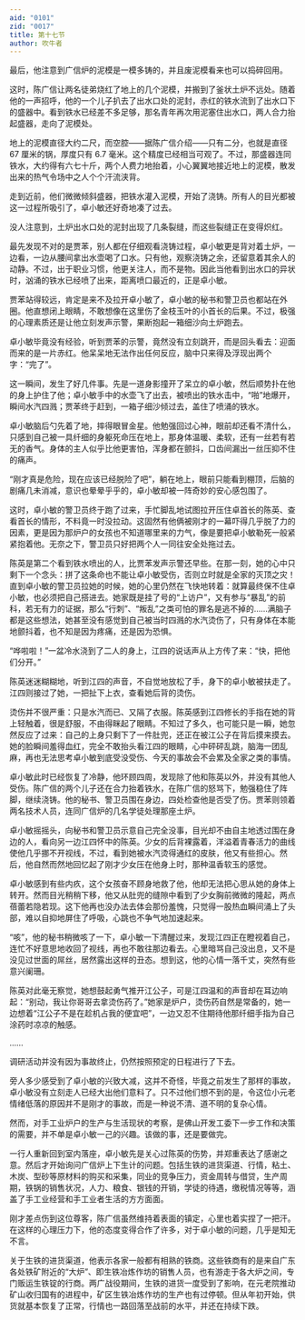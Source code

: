 ```yaml
---
aid: "0101"
zid: "0017"
title: 第十七节
author: 吹牛者
---
```


最后，他注意到广信炉的泥模是一模多铸的，并且废泥模看来也可以捣碎回用。

这时，陈广信让两名徒弟烧红了地上的几个泥模，并搬到了釜状土炉不远处。随着他的一声招呼，他的一个儿子扒去了出水口处的泥封，赤红的铁水流到了出水口下的盛器中。看到铁水已经差不多足够，那名青年再次用泥塞住出水口，两人合力抬起盛器，走向了泥模处。

地上的泥模直径大约二尺，而空腔――据陈广信介绍――只有二分，也就是直径 67 厘米的锅，厚度只有 6.7 毫米。这个精度已经相当可观了。不过，那盛器连同铁水，大约得有六七十斤，两个人费力地抬着，小心翼翼地接近地上的泥模，散发出来的热气令场中之人个个汗流浃背。

走到近前，他们微微倾斜盛器，把铁水灌入泥模，开始了浇铸。所有人的目光都被这一过程所吸引了，卓小敏还好奇地凑了过去。

没人注意到，土炉出水口处的泥封出现了几条裂缝，而这些裂缝正在变得炽红。

最先发现不对的是贾苯，别人都在仔细观看浇铸过程，卓小敏更是背对着土炉，一边看，一边从腰间拿出水壶喝了口水。只有他，观察浇铸之余，还留意着其余人的动静。不过，出于职业习惯，他更关注人，而不是物。因此当他看到出水口的异状时，汹涌的铁水已经喷了出来，距离喷口最近的，正是卓小敏。

贾苯站得较远，肯定是来不及拉开卓小敏了，卓小敏的秘书和警卫员也都站在外圈。他直想闭上眼睛，不敢想像在这里伤了金枝玉叶的小首长的后果。不过，极强的心理素质还是让他立刻发声示警，果断抱起一箱细沙向土炉跑去。

卓小敏毕竟没有经验，听到贾苯的示警，竟然没有立刻跳开，而是回头看去：迎面而来的是一片赤红。他呆呆地无法作出任何反应，脑中只来得及浮现出两个字：“完了”。

这一瞬间，发生了好几件事。先是一道身影撞开了呆立的卓小敏，然后顺势扑在他的身上护住了他；卓小敏手中的水壶飞了出去，被喷出的铁水击中，“啪”地爆开，瞬间水汽四溅；贾苯终于赶到，一箱子细沙倾过去，盖住了喷涌的铁水。

卓小敏脑后勺先着了地，摔得眼冒金星。他勉强回过心神，眼前却还看不清什么，只感到自己被一具纤细的身躯死命压在地上，那身体温暖、柔软，还有一丝若有若无的香气。身体的主人似乎比他更害怕，浑身都在颤抖，口齿间漏出一丝压抑不住的痛声。

“刚才真是危险，现在应该已经脱险了吧”，躺在地上，眼前只能看到棚顶，后脑的剧痛几未消减，意识也晕晕乎乎的，卓小敏却被一阵奇妙的安心感包围了。

这时，卓小敏的警卫员终于跑了过来，手忙脚乱地试图拉开压住卓首长的陈英、查看首长的情形，不料竟一时没拉动。这固然有他俩被刚才的一幕吓得几乎脱了力的因素，更是因为那炉户的女孩也不知道哪里来的力气，像是要把卓小敏勒死一般紧紧抱着他。无奈之下，警卫员只好把两个人一同往安全处拖过去。

陈英是第二个看到铁水喷出的人，比贾苯发声示警还早些。在那一刻，她的心中只剩下一个念头：拼了这条命也不能让卓小敏受伤，否则立时就是全家的灭顶之灾！直到卓小敏的警卫员拉她的时候，她的心里仍然在飞快地转着：就算最终保不住卓小敏，也必须把自己搭进去。她家既是挂了号的“上访户”，又有参与“暴乱”的前科，若无有力的证据，那么“行刺”、“叛乱”之类可怕的罪名是逃不掉的……满脑子都是这些想法，她甚至没有感觉到自己被当时四溅的水汽烫伤了，只有身体在本能地颤抖着，也不知是因为疼痛，还是因为恐惧。

“哗啦啦！”一盆冷水浇到了二人的身上，江四的说话声从上方传了来：“快，把他们分开。”

陈英迷迷糊糊地，听到江四的声音，不自觉地放松了手，身下的卓小敏被扶走了。江四则接过了她，一把扯下上衣，查看她后背的烫伤。

烫伤并不很严重：只是水汽而已、又隔了衣服。陈英感到江四修长的手指在她的背上轻触着，很是舒服，不由得眯起了眼睛。不知过了多久，也可能只是一瞬，她忽然反应了过来：自己的上身只剩下了一件肚兜，还正在被江公子在背后摸来摸去。她的脸瞬间羞得血红，完全不敢抬头看江四的眼睛，心中砰砰乱跳，脑海一团乱麻，再也无法思考卓小敏到底受没受伤、今天的事故会不会累及全家之类的事情。

卓小敏此时已经恢复了冷静，他环顾四周，发现除了他和陈英以外，并没有其他人受伤。陈广信的两个儿子还在合力抬着铁水，在陈广信的怒骂下，勉强稳住了阵脚，继续浇铸。他的秘书、警卫员围在身边，四处检查他是否受了伤。贾苯则领着两名技术人员，连同广信炉的几名学徒处理那座土炉。

卓小敏摇摇头，向秘书和警卫员示意自己完全没事，目光却不由自主地透过围在身边的人，看向另一边江四怀中的陈英。少女的后背裸露着，洋溢着青春活力的曲线使他几乎挪不开视线，不过，看到她被水汽烫得通红的皮肤，他又有些担心。然后，他自然而然地回忆起了刚才少女压在他身上时，那种温香软玉的感觉。

卓小敏感到有些内疚，这个女孩奋不顾身地救了他，他却无法把心思从她的身体上转开。然而目光稍稍下移，他又从肚兜的缝隙中看到了少女胸前微微的隆起，两点蓓蕾若隐若现。这下他再也没办法去体会那份羞愧，只觉得一股热血瞬间涌上了头部，难以自抑地屏住了呼吸，心跳也不争气地加速起来。

“咳”，他的秘书稍微咳了一下，卓小敏一下清醒过来，发现江四正在瞪视着自己，连忙不好意思地收回了视线，再也不敢往那边看去。心里暗骂自己没出息，又不是没见过世面的屌丝，居然露出这样的丑态。想到这，他的心情一落千丈，突然有些意兴阑珊。

陈英对此毫无察觉，她想鼓起勇气推开江公子，可是江四温和的声音却在耳边响起：“别动，我让你哥哥去拿烫伤药了。”她家是炉户，烫伤药自然是常备的，她一边想着“江公子不是在趁机占我的便宜吧”，一边又忍不住期待他那纤细手指为自己涂药时凉凉的触感。

……

调研活动并没有因为事故终止，仍然按照预定的日程进行了下去。

旁人多少感受到了卓小敏的兴致大减，这并不奇怪，毕竟之前发生了那样的事故，卓小敏没有立刻走人已经大出他们意料了。只不过他们想不到的是，令这位小元老情绪低落的原因并不是刚才的事故，而是一种说不清、道不明的复杂心情。

然而，对手工业炉户的生产与生活现状的考察，是佛山开发工委下一步工作和决策的需要，并不单是卓小敏一己的兴趣。该做的事，还是要做完。

一行人重新回到室内落座，卓小敏先是关心过陈英的伤势，并郑重表达了感谢之意。然后才开始询问广信炉上下生计的问题。包括生铁的进货渠道、行情，粘土、木炭、型砂等原材料的购买和采集，同业的竞争压力，资金周转与借贷，生产周期，铁锅的销售状况，人力、粮食、银钱的开销，学徒的待遇，缴税情况等等，涵盖了手工业经营和手工业者生活的方方面面。

刚才差点伤到这位尊客，陈广信虽然维持着表面的镇定，心里也着实捏了一把汗。在这样的心理压力下，他的态度变得合作了许多，对于卓小敏的问题，几乎是知无不言。

关于生铁的进货渠道，他表示各家一般都有相熟的铁商。这些铁商有的是来自广东各处铁矿附近的“大炉”、即生铁冶炼作坊的销售人员，也有游走于各大炉之间，专门贩运生铁锭的行商。两广战役期间，生铁的进货一度受到了影响，在元老院推动矿山收归国有的进程中，矿区生铁冶炼作坊的生产也有过停顿。但从年初开始，供货就基本恢复了正常，行情也一路回落至战前的水平，并还在持续下跌。
